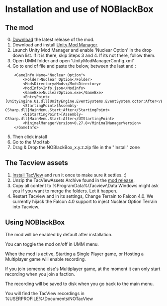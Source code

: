 # Installation and use of NOBlackBox

## The mod
0. [Download](https://github.com/KopterBuzz/NOBlackBox/releases) the latest release of the mod.
1. Download and install [Unity Mod Manager](https://www.nexusmods.com/site/mods/21).
2. Launch Unity Mod Manager and enable 'Nuclear Option' in the drop down list. If it is there, skip Steps 3 and 4. If its not there, follow them.
3. Open UMM folder and open 'UnityModManagerConfig.xml'
4. Go to end of file and paste the below, between the last </GameInfo> and </Config> : 
```
	<GameInfo Name="Nuclear Option">
		<Folder>Nuclear Option</Folder>
		<ModsDirectory>Mods</ModsDirectory>
		<ModInfo>Info.json</ModInfo>
		<GameExe>NuclearOption.exe</GameExe>
		<EntryPoint>[UnityEngine.UI.dll]UnityEngine.EventSystems.EventSystem.cctor:After</EntryPoint>
		<StartingPoint>[Assembly-CSharp.dll]MainMenu.Start:After</StartingPoint>
		<UIStartingPoint>[Assembly-CSharp.dll]MainMenu.Start:After</UIStartingPoint>
		<MinimalManagerVersion>0.27.8</MinimalManagerVersion>
	</GameInfo>
```
5. Then click install
6. Go to the Mod tab 
7. Drag & Drop the NOBlackBox_x.y.z.zip file in the "Install" zone
## The Tacview assets
1. [Install TacView](https://www.tacview.net/download/latest/en/) and run it once to make sure it settles. :)
2. Unzip the TacViewAssets Archive found in the [mod release](https://github.com/KopterBuzz/NOBlackBox/releases).
3. Copy all content to %ProgramData%\Tacview\Data
	Windows might ask you if you want to merge the folders. Let it happen.
4. Restart Tacview and in its settings, Change Terrain to Falcon 4.0. We currently hijack the Falcon 4.0 support to inject Nuclear Option Terrain into Tacview.
## Using NOBlackBox
The mod will be enabled by default after installation.

You can toggle the mod on/off in UMM menu.

When the mod is active, Starting a Single Player game, or Hosting a Multiplayer game will enable recording.

If you join someone else's Multiplayer game, at the moment it can only start recording when you join a faction.

The recording will be saved to disk when you go back to the main menu.

You will find the TacView recordings in %USERPROFILE%\Documents\NOTacView